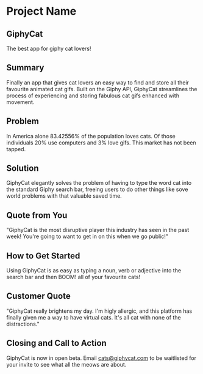 # Project Name #

<!-- 
> This material was originally posted [here](http://www.quora.com/What-is-Amazons-approach-to-product-development-and-product-management). It is reproduced here for posterities sake.

There is an approach called "working backwards" that is widely used at Amazon. They work backwards from the customer, rather than starting with an idea for a product and trying to bolt customers onto it. While working backwards can be applied to any specific product decision, using this approach is especially important when developing new products or features.

For new initiatives a product manager typically starts by writing an internal press release announcing the finished product. The target audience for the press release is the new/updated product's customers, which can be retail customers or internal users of a tool or technology. Internal press releases are centered around the customer problem, how current solutions (internal or external) fail, and how the new product will blow away existing solutions.

If the benefits listed don't sound very interesting or exciting to customers, then perhaps they're not (and shouldn't be built). Instead, the product manager should keep iterating on the press release until they've come up with benefits that actually sound like benefits. Iterating on a press release is a lot less expensive than iterating on the product itself (and quicker!).

If the press release is more than a page and a half, it is probably too long. Keep it simple. 3-4 sentences for most paragraphs. Cut out the fat. Don't make it into a spec. You can accompany the press release with a FAQ that answers all of the other business or execution questions so the press release can stay focused on what the customer gets. My rule of thumb is that if the press release is hard to write, then the product is probably going to suck. Keep working at it until the outline for each paragraph flows. 

Oh, and I also like to write press-releases in what I call "Oprah-speak" for mainstream consumer products. Imagine you're sitting on Oprah's couch and have just explained the product to her, and then you listen as she explains it to her audience. That's "Oprah-speak", not "Geek-speak".

Once the project moves into development, the press release can be used as a touchstone; a guiding light. The product team can ask themselves, "Are we building what is in the press release?" If they find they're spending time building things that aren't in the press release (overbuilding), they need to ask themselves why. This keeps product development focused on achieving the customer benefits and not building extraneous stuff that takes longer to build, takes resources to maintain, and doesn't provide real customer benefit (at least not enough to warrant inclusion in the press release).
 -->
 
## GiphyCat ##

<!-- ## Sub-Heading ## -->
The best app for giphy cat lovers!

## Summary ##
Finally an app that gives cat lovers an easy way to find and store all their favourite animated cat gifs. Built on the Giphy API, GiphyCat streamlines the process of experiencing and storing fabulous cat gifs enhanced with movement.

## Problem ##
In America alone 83.42556% of the population loves cats. Of those individuals 20% use computers and 3% love gifs. This market has not been tapped.

## Solution ##
GiphyCat elegantly solves the problem of having to type the word cat into the standard Giphy search bar, freeing users to do other things like sove world problems with that valuable saved time.

## Quote from You ##
"GiphyCat is the most disruptive player this industry has seen in the past week! You're going to want to get in on this when we go public!"

## How to Get Started ##
Using GiphyCat is as easy as typing a noun, verb or adjective into the search bar and then BOOM! all of your favourite cats!

## Customer Quote ##
"GiphyCat really brightens my day. I'm higly allergic, and this platform has finally given me a way to have virtual cats. It's all cat with none of the distractions."

## Closing and Call to Action ##
GiphyCat is now in open beta. Email cats@giphycat.com to be waitlisted for your invite to see what all the meows are about.
